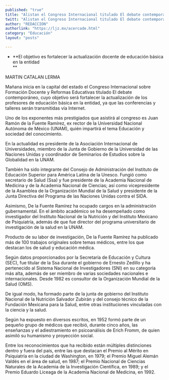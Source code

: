 ```yaml
---
published: "true"
title: "Alistan el Congreso Internacional titulado El debate contemporáneo"
twitt: "Alistan el Congreso Internacional titulado El debate contemporáneo"
author: "REDACCION"
authorlink: "https://ljz.mx/acercade.html"
category: "Educación"
layout: "posts"

---
```


*   **El objetivo es fortalecer la actualización docente de educación básica en la entidad   
    **


  MARTIN CATALAN LERMA



  Mañana inicia en la capital del estado el Congreso Internacional sobre Formación Docente y Reformas Educativas titulado El debate contemporáneo, cuyo objetivo será fortalecer la actualización de los profesores de educación básica en la entidad, ya que las conferencias y talleres serán transmitidas vía Internet.



  Uno de los exponentes más prestigiados que asistirá al congreso es Juan Ramón de la Fuente Ramírez, ex rector de la Universidad Nacional Autónoma de México (UNAM), quién impartirá el tema Educación y sociedad del conocimiento.



  En la actualidad es presidente de la Asociación Internacional de Universidades, miembro de la Junta de Gobierno de la Universidad de las Naciones Unidas y coordinador de Seminarios de Estudios sobre la Globalidad en la UNAM.



  También ha sido integrante del Consejo de Administración del Instituto de Educación Superior para América Latina de la Unesco. Fungió como secretario de Salud (Ssa) y fue presidente de la Academia Nacional de Medicina y de la Academia Nacional de Ciencias; así como vicepresidente de la Asamblea de la Organización Mundial de la Salud y presidente de la Junta Directiva del Programa de las Naciones Unidas contra el SIDA.



  Asimismo, De la Fuente Ramírez ha ocupado cargos en la administración gubernamental. En el ámbito académico se ha desempeñado como investigador del Instituto Nacional de la Nutrición y del Instituto Mexicano de Psiquiatría, además de que fue director del programa universitario de investigación de la salud en la UNAM.



  Producto de su labor de investigación, De la Fuente Ramírez ha publicado más de 100 trabajos originales sobre temas médicos, entre los que destacan los de salud y educación médica.



  Según datos proporcionados por la Secretaría de Educación y Cultura (SEC), fue titular de la Ssa durante el gobierno de Ernesto Zedillo y ha pertenecido al Sistema Nacional de Investigadores (SNI) en su categoría más alta, además de ser miembro de varias sociedades nacionales e internacionales. Desde 1982 es consultor de la Organización Mundial de la Salud (OMS).



  De igual modo, ha formado parte de la junta de gobierno del Instituto Nacional de la Nutrición Salvador Zubirán y del consejo técnico de la Fundación Mexicana para la Salud, entre otras instituciones vinculadas con la ciencia y la salud.



  Según ha expuesto en diversos escritos, en 1952 formó parte de un pequeño grupo de médicos que recibió, durante cinco años, las enseñanzas y el adiestramiento en psicoanálisis de Erich Fromm, de quien asimiló su humanismo y proyección social.



  Entre los reconocimientos que ha recibido están múltiples distinciones dentro y fuera del país, entre las que destacan el Premio al Mérito en Psiquiatría en la ciudad de Washington, en 1979; el Premio Miguel Alemán Valdés en el área de salud, en 1987; el Premio Nacional de Ciencias Naturales de la Academia de la Investigación Científica, en 1989; y el Premio Eduardo Liceaga de la Academia Nacional de Medicina, en 1992.


